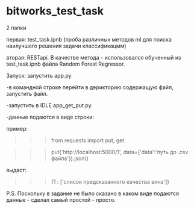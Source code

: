 # bitworks_test_task

2 папки

первая: test_task.ipnb (проба различных методов ml для поиска наилучшего решения задачи классификацмм)

вторая: RESTapi. В качестве метода - использовался обученный из test_task.ipnb файла Random Forest Regressor.

Запуск: запустить app.py 

-в командной строке перейти в дерикторию содержащую файл, запустить файл.

-запустить в IDLE app_get_put.py.

-данные подаются в виде строки:

пример: 

>>> from requests import put, get

>>> put('http://localhost:5000/1', data={'data':'путь до .csv файла'}).json()

выдаст: 

>>> {1 : ['список предсказанного качества вина']}

P.S. Поскольку в задание не было сказано в каком виде подаются данные - сделал самый простой - просто.
